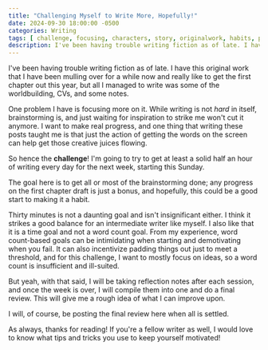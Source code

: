 ```yaml
---  
title: "Challenging Myself to Write More, Hopefully!"
date: 2024-09-30 18:00:00 -0500
categories: Writing
tags: [ challenge, focusing, characters, story, originalwork, habits, productivity, worldbuilding, brainstorming ]
description: I've been having trouble writing fiction as of late. I have this original work that I have been mulling over for a while now and really like to get the first chapter out this year, but all I managed to write was some of the worldbuilding, CVs, and some notes.
---
```

I've been having trouble writing fiction as of late. I have this original work that I have been mulling over for a while now and really like to get the first chapter out this year, but all I managed to write was some of the worldbuilding, CVs, and some notes.

One problem I have is focusing more on it. While writing is not *hard* in itself, brainstorming is, and just waiting for inspiration to strike me won't cut it anymore. I want to make real progress, and one thing that writing these posts taught me is that just the action of getting the words on the screen can help get those creative juices flowing.

So hence the **challenge**! I'm going to try to get at least a solid half an hour of writing every day for the next week, starting this Sunday.

The goal here is to get all or most of the brainstorming done; any progress on the first chapter draft is just a bonus, and hopefully, this could be a good start to making it a habit.

Thirty minutes is not a daunting goal and isn't insignificant either. I think it strikes a good balance for an intermediate writer like myself. I also like that it is a time goal and not a word count goal. From my experience, word count-based goals can be intimidating when starting and demotivating when you fail. It can also incentivize padding things out just to meet a threshold, and for this challenge, I want to mostly focus on ideas, so a word count is insufficient and ill-suited.

But yeah, with that said, I will be taking reflection notes after each session, and once the week is over, I will compile them into one and do a final review. This will give me a rough idea of what I can improve upon.

I will, of course, be posting the final review here when all is settled.

As always, thanks for reading! If you're a fellow writer as well, I would love to know what tips and tricks you use to keep yourself motivated!
